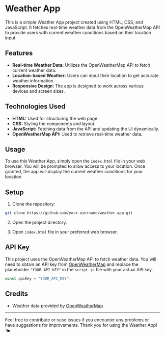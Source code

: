 # Weather App

This is a simple Weather App project created using HTML, CSS, and JavaScript. It fetches real-time weather data from the OpenWeatherMap API to provide users with current weather conditions based on their location input.

## Features

- **Real-time Weather Data:** Utilizes the OpenWeatherMap API to fetch current weather data.
- **Location-based Weather:** Users can input their location to get accurate weather information.
- **Responsive Design:** The app is designed to work across various devices and screen sizes.

## Technologies Used

- **HTML:** Used for structuring the web page.
- **CSS:** Styling the components and layout.
- **JavaScript:** Fetching data from the API and updating the UI dynamically.
- **OpenWeatherMap API:** Used to retrieve real-time weather data.

## Usage

To use this Weather App, simply open the `index.html` file in your web browser. You will be prompted to allow access to your location. Once granted, the app will display the current weather conditions for your location.

## Setup

1. Clone the repository:

```bash
git clone https://github.com/your-username/weather-app.git
```

2. Open the project directory.

3. Open `index.html` file in your preferred web browser.

## API Key

This project uses the OpenWeatherMap API to fetch weather data. You will need to obtain an API key from [OpenWeatherMap](https://openweathermap.org/api) and replace the placeholder `"YOUR_API_KEY"` in the `script.js` file with your actual API key.

```javascript
const apiKey = "YOUR_API_KEY";
```

## Credits

- Weather data provided by [OpenWeatherMap](https://openweathermap.org/)


---

Feel free to contribute or raise issues if you encounter any problems or have suggestions for improvements. Thank you for using the Weather App! 🌤️

